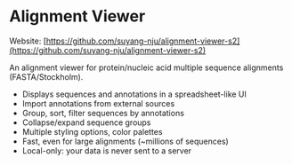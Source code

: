 # Alignment Viewer

Website: [https://github.com/suyang-nju/alignment-viewer-s2](https://github.com/suyang-nju/alignment-viewer-s2)

An alignment viewer for protein/nucleic acid multiple sequence alignments (FASTA/Stockholm).
- Displays sequences and annotations in a spreadsheet-like UI
- Import annotations from external sources
- Group, sort, filter sequences by annotations
- Collapse/expand sequence groups
- Multiple styling options, color palettes
- Fast, even for large alignments (~millions of sequences)
- Local-only: your data is never sent to a server
